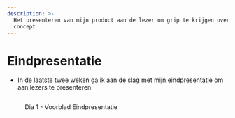 ```yaml
---
description: >-
  Het presenteren van mijn product aan de lezer om grip te krijgen over mijn
  concept
---
```


# Eindpresentatie

* In de laatste twee weken ga ik aan de slag met mijn eindpresentatie om aan lezers te presenteren

<figure><img src="../.gitbook/assets/Afstudeerpresentatie.001.jpeg" alt=""><figcaption><p>Dia 1 - Voorblad Eindpresentatie</p></figcaption></figure>

<figure><img src="../.gitbook/assets/Afstudeerpresentatie.002 (1).jpeg" alt=""><figcaption></figcaption></figure>

<figure><img src="../.gitbook/assets/Afstudeerpresentatie.003 (2).jpeg" alt=""><figcaption></figcaption></figure>

<figure><img src="../.gitbook/assets/Afstudeerpresentatie.004 (2).jpeg" alt=""><figcaption></figcaption></figure>

<figure><img src="../.gitbook/assets/Afstudeerpresentatie.005 (2).jpeg" alt=""><figcaption></figcaption></figure>

<figure><img src="../.gitbook/assets/Afstudeerpresentatie.006 (2).jpeg" alt=""><figcaption></figcaption></figure>

<figure><img src="../.gitbook/assets/Afstudeerpresentatie.007 (2).jpeg" alt=""><figcaption></figcaption></figure>

<figure><img src="../.gitbook/assets/Afstudeerpresentatie.008 (2).jpeg" alt=""><figcaption></figcaption></figure>

<figure><img src="../.gitbook/assets/Afstudeerpresentatie.009 (2).jpeg" alt=""><figcaption></figcaption></figure>

<figure><img src="../.gitbook/assets/Afstudeerpresentatie.010 (2).jpeg" alt=""><figcaption></figcaption></figure>

<figure><img src="../.gitbook/assets/Afstudeerpresentatie.011 (1).jpeg" alt=""><figcaption></figcaption></figure>

<figure><img src="../.gitbook/assets/Afstudeerpresentatie.012 (2).jpeg" alt=""><figcaption></figcaption></figure>

<figure><img src="../.gitbook/assets/Afstudeerpresentatie.013 (2).jpeg" alt=""><figcaption></figcaption></figure>

<figure><img src="../.gitbook/assets/Afstudeerpresentatie.014 (2).jpeg" alt=""><figcaption></figcaption></figure>

<figure><img src="../.gitbook/assets/Afstudeerpresentatie.015 (3).jpeg" alt=""><figcaption></figcaption></figure>

<figure><img src="../.gitbook/assets/Afstudeerpresentatie.016 (2).jpeg" alt=""><figcaption></figcaption></figure>

<figure><img src="../.gitbook/assets/Afstudeerpresentatie.017 (1).jpeg" alt=""><figcaption></figcaption></figure>

<figure><img src="../.gitbook/assets/Afstudeerpresentatie.018 (1).jpeg" alt=""><figcaption></figcaption></figure>

<figure><img src="../.gitbook/assets/Afstudeerpresentatie.019 (2).jpeg" alt=""><figcaption></figcaption></figure>

<figure><img src="../.gitbook/assets/Afstudeerpresentatie.020 (2).jpeg" alt=""><figcaption></figcaption></figure>

<figure><img src="../.gitbook/assets/Afstudeerpresentatie.021 (2).jpeg" alt=""><figcaption></figcaption></figure>

<figure><img src="../.gitbook/assets/Afstudeerpresentatie.022 (2).jpeg" alt=""><figcaption></figcaption></figure>

<figure><img src="../.gitbook/assets/Afstudeerpresentatie.023 (1).jpeg" alt=""><figcaption></figcaption></figure>

<figure><img src="../.gitbook/assets/Afstudeerpresentatie.024 (2).jpeg" alt=""><figcaption></figcaption></figure>

<figure><img src="../.gitbook/assets/Afstudeerpresentatie.025 (2).jpeg" alt=""><figcaption></figcaption></figure>

<figure><img src="../.gitbook/assets/Afstudeerpresentatie.026 (1).jpeg" alt=""><figcaption></figcaption></figure>

<figure><img src="../.gitbook/assets/Afstudeerpresentatie.027 (2).jpeg" alt=""><figcaption></figcaption></figure>

<figure><img src="../.gitbook/assets/Afstudeerpresentatie.028 (1).jpeg" alt=""><figcaption></figcaption></figure>

<figure><img src="../.gitbook/assets/Afstudeerpresentatie.029 (2).jpeg" alt=""><figcaption></figcaption></figure>

<figure><img src="../.gitbook/assets/Afstudeerpresentatie.030 (2).jpeg" alt=""><figcaption></figcaption></figure>

<figure><img src="../.gitbook/assets/Afstudeerpresentatie.031 (2).jpeg" alt=""><figcaption></figcaption></figure>

<figure><img src="../.gitbook/assets/Afstudeerpresentatie.032 (1).jpeg" alt=""><figcaption></figcaption></figure>

<figure><img src="../.gitbook/assets/Afstudeerpresentatie.033 (1).jpeg" alt=""><figcaption></figcaption></figure>

<figure><img src="../.gitbook/assets/Afstudeerpresentatie.034 (2).jpeg" alt=""><figcaption></figcaption></figure>

<figure><img src="../.gitbook/assets/Afstudeerpresentatie.035 (1).jpeg" alt=""><figcaption></figcaption></figure>

<figure><img src="../.gitbook/assets/Afstudeerpresentatie.036 (2).jpeg" alt=""><figcaption></figcaption></figure>

<figure><img src="../.gitbook/assets/Afstudeerpresentatie.037 (2).jpeg" alt=""><figcaption></figcaption></figure>

<figure><img src="../.gitbook/assets/Afstudeerpresentatie.038 (1).jpeg" alt=""><figcaption></figcaption></figure>

<figure><img src="../.gitbook/assets/Afstudeerpresentatie.039 (1).jpeg" alt=""><figcaption></figcaption></figure>

<figure><img src="../.gitbook/assets/Afstudeerpresentatie.040 (2).jpeg" alt=""><figcaption></figcaption></figure>

<figure><img src="../.gitbook/assets/Afstudeerpresentatie.041 (2).jpeg" alt=""><figcaption></figcaption></figure>

<figure><img src="../.gitbook/assets/Afstudeerpresentatie.042 (2).jpeg" alt=""><figcaption></figcaption></figure>
